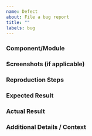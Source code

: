 ```yaml
---
name: Defect
about: File a bug report
title: ""
labels: bug
---
```


### Component/Module

### Screenshots (if applicable)

### Reproduction Steps

### Expected Result

### Actual Result

### Additional Details / Context

